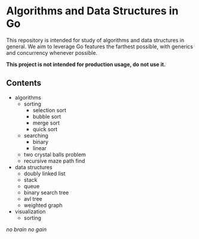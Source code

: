 # Algorithms and Data Structures in Go

This repository is intended for study of algorithms and data structures in general.
We aim to leverage Go features the farthest possible, with generics and concurrency whenever possible.

**This project is not intended for production usage, do not use it.**


## Contents

- algorithms
    - sorting
        - selection sort
        - bubble sort
        - merge sort
        - quick sort
    - searching
        - binary
        - linear
    - two crystal balls problem
    - recursive maze path find
- data structures
    - doubly linked list
    - stack
    - queue
    - binary search tree
    - avl tree
    - weighted graph
- visualization
    - sorting


*no brain no gain*
